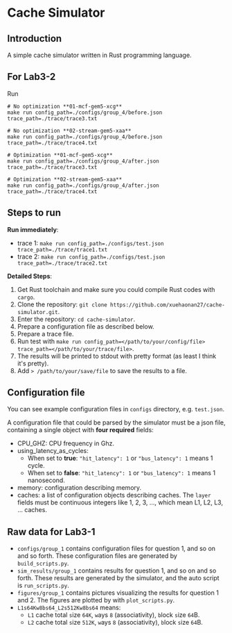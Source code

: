 # Cache Simulator
## Introduction
A simple cache simulator written in Rust programming language.

## For Lab3-2
Run 
```
# No optimization **01-mcf-gem5-xcg**
make run config_path=./configs/group_4/before.json trace_path=./trace/trace3.txt

# No optimization **02-stream-gem5-xaa**
make run config_path=./configs/group_4/before.json trace_path=./trace/trace4.txt

# Optimization **01-mcf-gem5-xcg**
make run config_path=./configs/group_4/after.json trace_path=./trace/trace3.txt

# Optimization **02-stream-gem5-xaa**
make run config_path=./configs/group_4/after.json trace_path=./trace/trace4.txt
```

## Steps to run
**Run immediately**:
+ trace 1:
`make run config_path=./configs/test.json trace_path=./trace/trace1.txt`
+ trace 2:
`make run config_path=./configs/test.json trace_path=./trace/trace2.txt`

**Detailed Steps**:
1. Get Rust toolchain and make sure you could compile Rust codes with `cargo`.
2. Clone the repository: `git clone https://github.com/xuehaonan27/cache-simulator.git`.
3. Enter the repository: `cd cache-simulator`.
4. Prepare a configuration file as described below.
5. Prepare a trace file.
6. Run test with `make run config_path=</path/to/your/config/file> trace_path=</path/to/your/trace/file>`.
7. The results will be printed to stdout with pretty format (as least I think it's pretty).
8. Add `> /path/to/your/save/file` to save the results to a file.

## Configuration file
You can see example configuration files in `configs` directory, e.g. `test.json`.

A configuration file that could be parsed by the simulator must be a json file, containing a single object with **four required** fields:

+ CPU_GHZ: CPU frequency in Ghz.
+ using_latency_as_cycles:
  + When set to **true**: `"hit_latency": 1` or `"bus_latency": 1` means 1 cycle.
  + When set to **false**:  `"hit_latency": 1` or `"bus_latency": 1` means 1 nanosecond.
+ memory: configuration describing memory.
+ caches: a list of configuration objects describing caches. The `layer` fields must be continuous integers like 1, 2, 3, ..., which mean L1, L2, L3, ... caches.

## Raw data for Lab3-1
+ `configs/group_1` contains configuration files for question 1, and so on and so forth. These configuration files are generated by `build_scripts.py`.
+ `sim_results/group_1` contains results for question 1, and so on and so forth. These results are generated by the simulator, and the auto script is `run_scripts.py`.
+ `figures/group_1` contains pictures visualizing the results for question 1 and 2. The figures are plotted by with `plot_scripts.py`.
+ `L1s64Kw8bs64_L2s512Kw8bs64` means:
  + `L1` cache total `s`ize `64K`, `w`ays `8` (associativity), `b`lock `s`ize `64`B.
  + `L2` cache total `s`ize `512K`, `w`ays `8` (associativity), `b`lock `s`ize `64`B.
